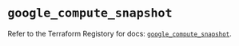# `google_compute_snapshot`

Refer to the Terraform Registory for docs: [`google_compute_snapshot`](https://registry.terraform.io/providers/hashicorp/google-beta/4.63.0/docs/resources/google_compute_snapshot).
